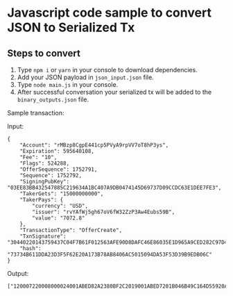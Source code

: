 # Javascript code sample to convert JSON to Serialized Tx

## Steps to convert

1. Type `npm i` or `yarn` in your console to download dependencies.
2. Add your JSON payload in `json_input.json` file.
3. Type `node main.js` in your console.
4. After successful conversation your serialized tx will be added to the `binary_outputs.json` file.


Sample transaction:

Input:

```
{
    "Account": "rMBzp8CgpE441cp5PVyA9rpVV7oT8hP3ys",
    "Expiration": 595640108,
    "Fee": "10",
    "Flags": 524288,
    "OfferSequence": 1752791,
    "Sequence": 1752792,
    "SigningPubKey": "03EE83BB432547885C219634A1BC407A9DB0474145D69737D09CCDC63E1DEE7FE3",
    "TakerGets": "15000000000",
    "TakerPays": {
        "currency": "USD",
        "issuer": "rvYAfWj5gh67oV6fW32ZzP3Aw4Eubs59B",
        "value": "7072.8"
    },
    "TransactionType": "OfferCreate",
    "TxnSignature": "30440220143759437C04F7B61F012563AFE90D8DAFC46E86035E1D965A9CED282C97D4CE02204CFD241E86F17E011298FC1A39B63386C74306A5DE047E213B0F29EFA4571C2C",
    "hash": "73734B611DDA23D3F5F62E20A173B78AB8406AC5015094DA53F53D39B9EDB06C"
}
```

Output:

```
["120007220008000024001ABED82A2380BF2C2019001ABED7201B046B49C164D55920AC9391400000000000000000000000000055534400000000000A20B3C85F482532A9578DBB3950B85CA06594D165400000037E11D60068400000000000000A732103EE83BB432547885C219634A1BC407A9DB0474145D69737D09CCDC63E1DEE7FE3744630440220143759437C04F7B61F012563AFE90D8DAFC46E86035E1D965A9CED282C97D4CE02204CFD241E86F17E011298FC1A39B63386C74306A5DE047E213B0F29EFA4571C2C8114DD76483FACDEE26E60D8A586BB58D09F27045C46"]
```
